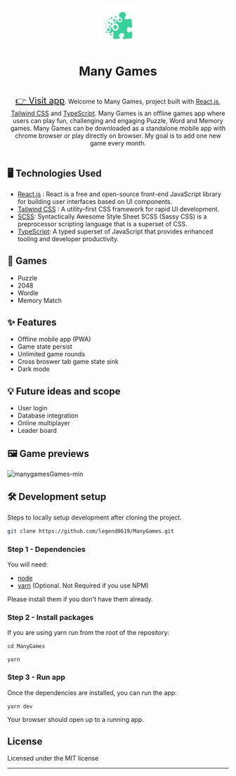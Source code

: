 <div align="center" >
  <img src="./public/manygames.png" width="90" alt="">
  <h1>Many Games</h1>
  <br/>
</div>

<div align="center">
<a target="_blank" style="font-size: 1.25rem" href="https://manygames.vercel.app">👉 Visit app</a>. Welcome to Many Games, project built with <a target="_blank" href="https://react.dev">React.js</a>, <a target="_blank" href="https://tailwindcss.com">Tailwind CSS</a> and <a target="_blank" href="https://www.typescriptlang.org">TypeScript</a>.
Many Games is an offline games app where users can play fun, challenging and engaging Puzzle, Word and Memory games. Many Games can be downloaded as a standalone mobile app with chrome browser or play directly on browser. My goal is to add one new game every month.
</div>
<br/>

## 🖥️ Technologies Used

- [React.js](https://react.dev) : React is a free and open-source front-end JavaScript library for building user interfaces based on UI components.
- [Tailwind CSS](https://tailwindcss.com) : A utility-first CSS framework for rapid UI development.
- [SCSS](https://sass-lang.com/): Syntactically Awesome Style Sheet SCSS (Sassy CSS) is a preprocessor scripting language that is a superset of CSS.
- [TypeScript](https://www.typescriptlang.org): A typed superset of JavaScript that provides enhanced tooling and developer productivity.

## 🧩 Games

- Puzzle
- 2048
- Wordle
- Memory Match

## ✨ Features

- Offline mobile app (PWA)
- Game state persist
- Unlimited game rounds
- Cross broswer tab game state sink
- Dark mode

## 💡 Future ideas and scope

- User login
- Database integration
- Online multiplayer
- Leader board

## 🖼️ Game previews

![manygamesGames-min](https://github.com/legend0619/ManyGames/assets/85615075/4937c432-a808-4a31-b3b3-4e59d70abdf8)

## 🛠️ Development setup

Steps to locally setup development after cloning the project.

```sh
git clone https://github.com/legend0619/ManyGames.git
```

### Step 1 - Dependencies

You will need:

- [node](https://nodejs.org/)
- [yarn](https://yarnpkg.com/en/docs/install) (Optional. Not Required if you use NPM)

Please install them if you don't have them already.

### Step 2 - Install packages

If you are using yarn run from the root of the repository:

```shell
cd ManyGames
```

```shell
yarn
```

### Step 3 - Run app

Once the dependencies are installed, you can run the app:

```shell
yarn dev
```

Your browser should open up to a running app.

## License

Licensed under the MIT license

---
